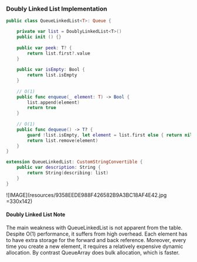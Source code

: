 ### Doubly Linked List Implementation
```swift
public class QueueLinkedList<T>: Queue {

    private var list = DoublyLinkedList<T>()
    public init () {}
  
    public var peek: T? {
        return list.first?.value
    }
    
    public var isEmpty: Bool {
        return list.isEmpty
    }
    
    // O(1)
    public func enqueue(_ element: T) -> Bool {
        list.append(element)
        return true
    }
    
    // O(1)
    public func dequeue() -> T? {
        guard !list.isEmpty, let element = list.first else { return nil }
        return list.remove(element)
    }
}

extension QueueLinkedList: CustomStringConvertible {
    public var description: String {
        return String(describing: list)
    }
}
```
![IMAGE](resources/9358EEDE988F426582B9A3BC18AF4E42.jpg =330x142)

#### Doubly Linked List Note
The main weakness with QueueLinkedList is not apparent from the table. Despite O(1) performance, it suffers from high overhead. Each element has to have extra storage for the forward and back reference. Moreover, every time you create a new element, it requires a relatively expensive dynamic allocation. By contrast QueueArray does bulk allocation, which is faster.